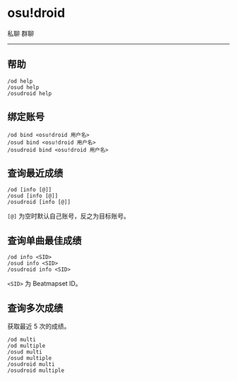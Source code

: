 # osu!droid
<span class="span-friend">私聊</span>
<span class="span-group">群聊</span>

---

## 帮助
``` {1}
/od help
/osud help
/osudroid help
```

## 绑定账号
``` {1}
/od bind <osu!droid 用户名>
/osud bind <osu!droid 用户名>
/osudroid bind <osu!droid 用户名>
```

## 查询最近成绩
``` {1}
/od [info [@]]
/osud [info [@]]
/osudroid [info [@]]
```
`[@]` 为空时默认自己账号，反之为目标账号。

## 查询单曲最佳成绩
``` {1}
/od info <SID>
/osud info <SID>
/osudroid info <SID>
```
`<SID>` 为 Beatmapset ID。

## 查询多次成绩
获取最近 5 次的成绩。
``` {1}
/od multi
/od multiple
/osud multi
/osud multiple
/osudroid multi
/osudroid multiple
```